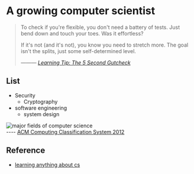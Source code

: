# A growing computer scientist 


> To check if you're flexible, you don't need a battery of tests. Just bend down and touch your toes. Was it effortless?
>
> If it's not (and it's not), you know you need to stretch more. The goal isn't the splits, just some self-determined level. 
>
>  ——— *[Learning Tip: The 5 Second Gutcheck](https://betterexplained.com/articles/gutcheck/)*


## List 

* Security 
	* Cryptography
* software engineering
	* system design 
	
![major fields of computer science](https://i.imgur.com/q8amTrs.png)	
---- [ACM Computing Classification System 2012](https://www.wikiwand.com/en/ACM_Computing_Classification_System#/Structure)
## Reference 
- [learning anything about cs](https://learn-anything.xyz/computer-science)